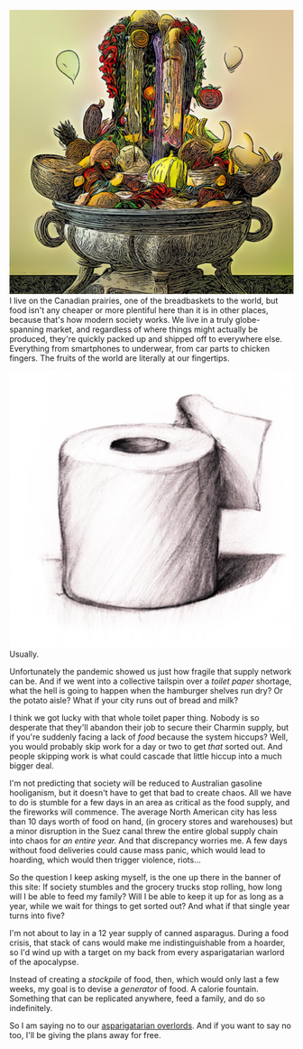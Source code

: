 <!--
.. title: Mission
.. tags: meta
.. category: hidden
.. date: 2023-02-26 13:37:01 UTC-06:00
.. description:
.. status: published
-->

<img src="/images/botticelli_fountain.jpg" class="float-left col-md-3">I live on the Canadian prairies, one of the breadbaskets to the world, but food isn't any cheaper or more plentiful here than it is in other places, because that's how modern society works. We live in a truly globe-spanning market, and regardless of where things might actually be produced, they're quickly packed up and shipped off to everywhere else. Everything from smartphones to underwear, from car parts to chicken fingers. The fruits of the world are literally at our fingertips.

<img src="/images/toilet_paper_roll.jpg" class="float-right col-md-3">Usually. 

Unfortunately the pandemic showed us just how fragile that supply network can be. And if we went into a collective tailspin over a *toilet paper* shortage, what the hell is going to happen when the hamburger shelves run dry? Or the potato aisle? What if your city runs out of bread and milk?

I think we got lucky with that whole toilet paper thing. Nobody is so desperate that they'll abandon their job to secure their Charmin supply, but if you're suddenly facing a lack of *food* because the system hiccups? Well, you would probably skip work for a day or two to get *that* sorted out. And people skipping work is what could cascade that little hiccup into a much bigger deal. 

I'm not predicting that society will be reduced to Australian gasoline hooliganism, but it doesn't have to get that bad to create chaos. All we have to do is stumble for a few days in an area as critical as the food supply, and the fireworks will commence. The average North American city has less than 10 days worth of food on hand, (in grocery stores and warehouses) but a minor disruption in the Suez canal threw the entire global supply chain into chaos for *an entire year.* And that discrepancy worries me. A few days without food deliveries could cause mass panic, which would lead to hoarding, which would then trigger violence, riots... 

So the question I keep asking myself, is the one up there in the banner of this site: If society stumbles and the grocery trucks stop rolling, how long will I be able to feed my family? Will I be able to keep it up for as long as a year, while we wait for things to get sorted out? And what if that single year turns into five?

I'm not about to lay in a 12 year supply of canned asparagus. During a food crisis, that stack of cans would make me indistinguishable from a hoarder, so I'd wind up with a target on my back from every asparigatarian warlord of the apocalypse. 

Instead of creating a *stockpile* of food, then, which would only last a few weeks, my goal is to devise a *generator* of food. A calorie fountain. Something that can be replicated anywhere, feed a family, and do so indefinitely.

So I am saying no to our [asparigatarian overlords](/images/asparigatarian_overlord.jpg). And if you want to say no too, I'll be giving the plans away for free.

